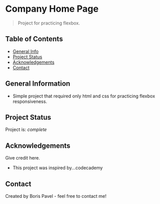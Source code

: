 # Company Home Page

> Project for practicing flexbox.

## Table of Contents

- [General Info](#general-information)
- [Project Status](#project-status)
- [Acknowledgements](#acknowledgements)
- [Contact](#contact)

## General Information

- Simple project that required only html and css for practicing flexbox responsiveness.

## Project Status

Project is: _complete_

## Acknowledgements

Give credit here.

- This project was inspired by...codecademy

## Contact

Created by Boris Pavel - feel free to contact me!